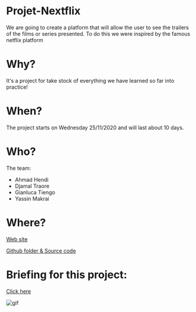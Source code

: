 # Projet-Nextflix

We are going to create a platform that will allow the user to see the trailers of the films or series presented.
To do this we were inspired by the famous netflix platform

# Why?

It's a project for take stock of everything we have learned so far into practice!

# When?

The project starts on Wednesday 25/11/2020 and will last about 10 days.

# Who?

The team:
 
  - Ahmad Hendi
  - Djamal Traore
  - Gianluca Tiengo
  - Yassin Makrai
  
# Where?

[Web site](http://nextflix-2.rf.gd/)

[Github folder & Source code](https://github.com/Makraiyassin/Nextflix/)

# Briefing for this project:

[Click here](https://github.com/becodeorg/BXL-Johnson-5.25/blob/master/2.The-Hill/PHP/getflix_project.md)

![gif](https://github.com/Makraiyassin/Projet-Nextflix/blob/main/images/team.gif)

